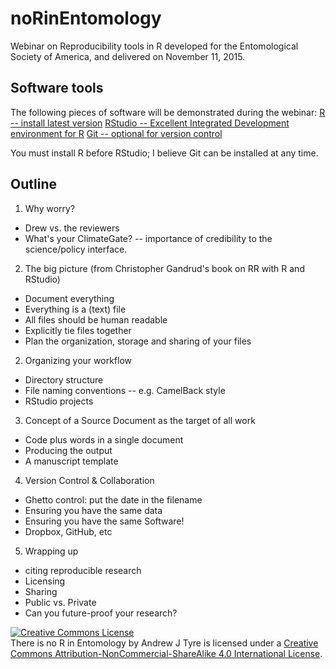 # noRinEntomology
Webinar on Reproducibility tools in R developed for the Entomological Society of America, and delivered on November 11, 2015. 

## Software tools
The following pieces of software will be demonstrated during the webinar:
[R -- install latest version](https://cran.r-project.org)
[RStudio -- Excellent Integrated Development environment for R](https://www.rstudio.com)
[Git -- optional for version control](http://git-scm.com)

You must install R before RStudio; I believe Git can be installed at any time. 

## Outline
1. Why worry?
  * Drew vs. the reviewers
  * What's your ClimateGate? -- importance of credibility to the science/policy interface.
2. The big picture (from Christopher Gandrud's book on RR with R and RStudio) 
  * Document everything
  * Everything is a (text) file
  * All files should be human readable
  * Explicitly tie files together
  * Plan the organization, storage and sharing of your files
2. Organizing your workflow
  * Directory structure
  * File naming conventions -- e.g. CamelBack style
  * RStudio projects
3. Concept of a Source Document as the target of all work
  * Code plus words in a single document
  * Producing the output
  * A manuscript template
4. Version Control & Collaboration
  * Ghetto control: put the date in the filename
  * Ensuring you have the same data
  * Ensuring you have the same Software! 
  * Dropbox, GitHub, etc
5. Wrapping up
  * citing reproducible research
  * Licensing
  * Sharing
  * Public vs. Private
  * Can you future-proof your research?



<a rel="license" href="http://creativecommons.org/licenses/by-nc-sa/4.0/"><img alt="Creative Commons License" style="border-width:0" src="https://i.creativecommons.org/l/by-nc-sa/4.0/88x31.png" /></a><br /><span xmlns:dct="http://purl.org/dc/terms/" property="dct:title">There is no R in Entomology</span> by <span xmlns:cc="http://creativecommons.org/ns#" property="cc:attributionName">Andrew J Tyre</span> is licensed under a <a rel="license" href="http://creativecommons.org/licenses/by-nc-sa/4.0/">Creative Commons Attribution-NonCommercial-ShareAlike 4.0 International License</a>.
